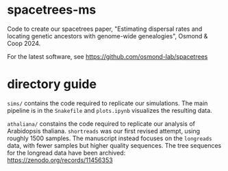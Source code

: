 # spacetrees-ms
Code to create our spacetrees paper, "Estimating dispersal rates and locating genetic ancestors with genome-wide genealogies", Osmond & Coop 2024.

For the latest software, see https://github.com/osmond-lab/spacetrees

# directory guide

`sims/` contains the code required to replicate our simulations. The main pipeline is in the `Snakefile` and `plots.ipynb` visualizes the resulting data.

`athaliana/` constains the code required to replicate our analysis of Arabidopsis thaliana. `shortreads` was our first revised attempt, using roughly 1500 samples. The manuscript instead focuses on the `longreads` data, with fewer samples but higher quality sequences. The tree sequences for the longread data have been archived: https://zenodo.org/records/11456353
